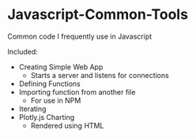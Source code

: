 # Javascript-Common-Tools
Common code I frequently use in Javascript

Included:
  - Creating Simple Web App
    - Starts a server and listens for connections 
  - Defining Functions
  - Importing function from another file
    - For use in NPM 
  - Iterating
  - Plotly.js Charting
    - Rendered using HTML
